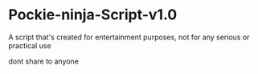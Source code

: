 # Pockie-ninja-Script-v1.0

A script that's created for entertainment purposes, not for any serious or practical use


 dont share to anyone
